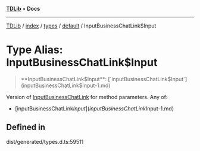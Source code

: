 [**TDLib**](../../../../../../README.md) • **Docs**

***

[TDLib](../../../../../../modules.md) / [index](../../../../../README.md) / [types](../../../README.md) / [default](../README.md) / InputBusinessChatLink$Input

# Type Alias: InputBusinessChatLink$Input

> **InputBusinessChatLink$Input**: [`inputBusinessChatLink$Input`](inputBusinessChatLink$Input-1.md)

Version of [InputBusinessChatLink](InputBusinessChatLink.md) for method parameters.
Any of:
- [inputBusinessChatLink$Input](inputBusinessChatLink$Input-1.md)

## Defined in

dist/generated/types.d.ts:59511
